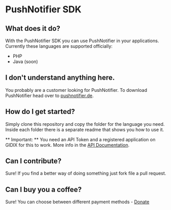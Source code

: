# PushNotifier SDK

## What does it do?

With the PushNotifier SDK you can use PushNotifier in your applications. Currently these languages are supported officially:

- PHP
- Java (soon)

## I don't understand anything here.

You probably are a customer looking for PushNotifier. To download PushNotifier head over to [pushnotifier.de](http://pushnotifier.de).


## How do I get started?

Simply clone this repository and copy the folder for the language you need. Inside each folder there is a separate readme that shows you how to use it.

** Important: ** You need an API Token and a registered application on GIDIX for this to work. More info in the [API Documentation](http://a.gidix.de/).

## Can I contribute?

Sure! If you find a better way of doing something just fork file a pull request.

## Can I buy you a coffee?

Sure! You can choose between different payment methods - [Donate](http://gidix.de/donate/)